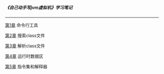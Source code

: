 ##### 《自己动手写jvm虚拟机》学习笔记
---- 
[第1章](ch01/README.md) 命令行工具

[第2章](ch02/README.md) 搜索class文件

[第3章](ch03/README.md) 解析class文件

[第4章](ch04/README.md) 运行时数据区

[第5章](ch05/README.md) 指令集和解释器